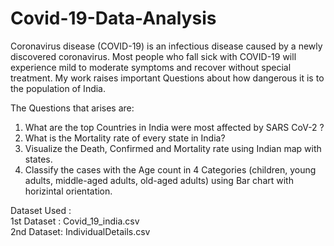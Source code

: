 # Covid-19-Data-Analysis
Coronavirus disease (COVID-19) is an infectious disease caused by a newly discovered coronavirus.
Most people who fall sick with COVID-19 will experience mild to moderate symptoms and recover without special treatment.
My work raises important Questions about how dangerous it is to the population of India.

The Questions that arises are:
  1) What are the top Countries in India were most affected by SARS CoV-2 ?
  2) What is the Mortality rate of every state in India?
  3) Visualize the Death, Confirmed and Mortality rate using Indian map with states.
  4) Classify the cases with the Age count in 4 Categories (children, young adults, middle-aged adults, old-aged adults) using Bar chart with horizintal orientation.

Dataset Used : <br>
1st Dataset : Covid_19_india.csv<br>
2nd Dataset: IndividualDetails.csv
